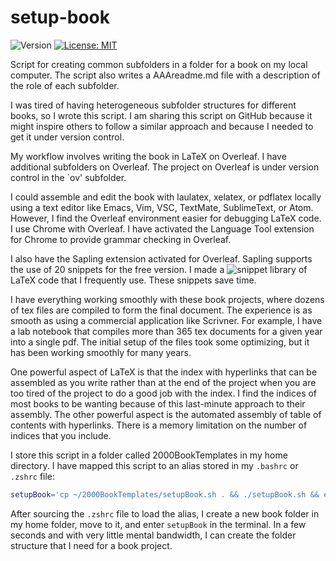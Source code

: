 # setup-book

![Version](https://img.shields.io/static/v1?label=setup-book&message=0.1&color=brightcolor)
[![License: MIT](https://img.shields.io/badge/License-MIT-blue.svg)](https://opensource.org/licenses/MIT)


Script for creating common subfolders in a folder for a book on my local computer. The script also writes a AAAreadme.md file with a description of the role of each subfolder.

I was tired of having heterogeneous subfolder structures for different books, so I wrote this script. I am sharing this script on GitHub because it might inspire others to follow a similar approach and because I needed to get it under version control.

My workflow involves writing the book in LaTeX on Overleaf. I have additional subfolders on Overleaf. The project on Overleaf is under version control in the `ov' subfolder.

I could assemble and edit the book with laulatex, xelatex, or pdflatex locally using a text editor like  Emacs, Vim, VSC, TextMate, SublimeText, or Atom. However, I find the Overleaf environment easier for debugging LaTeX code. I use Chrome with Overleaf. I have activated the Language Tool extension for Chrome to provide grammar checking in Overleaf. 

I also have the Sapling extension activated for Overleaf. Sapling supports the use of 20 snippets for the free version. I made a ![snippet library]() of LaTeX code that I frequently use. These snippets save time.

I have everything working smoothly with these book projects, where dozens of tex files are compiled to form the final document. The experience is as smooth as using a commercial application like Scrivner. For example, I have a lab notebook that compiles more than 365 tex documents for a given year into a single pdf.  The initial setup of the files took some optimizing, but it has been working smoothly for many years. 

One powerful aspect of LaTeX is that the index with hyperlinks that can be assembled as you write rather than at the end of the project when you are too tired of the project to do a good job with the index. I find the indices of most books to be wanting because of this last-minute approach to their assembly. The other powerful aspect is the automated assembly of table of contents with hyperlinks. There is a memory limitation on the number of indices that you include.

I store this script in a folder called 2000BookTemplates in my home directory.
I have mapped this script to an alias stored in my `.bashrc` or `.zshrc` file: 
```bash
setupBook='cp ~/2000BookTemplates/setupBook.sh . && ./setupBook.sh && echo "Now write the book!"'
```
After sourcing the `.zshrc` file to load the alias, I create a new book folder in my home folder, move to it, and enter `setupBook` in the terminal.
In a few seconds and with very little mental bandwidth, I can create the folder structure that I need for a book project.


